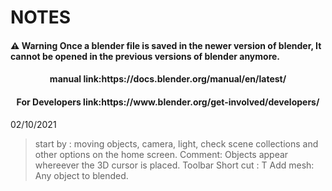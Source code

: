 # NOTES  
  
#### :warning: Warning Once a blender file is saved in the newer version of blender, It cannot be opened in the previous versions of blender anymore.  

<h4 align="center"> manual link:https://docs.blender.org/manual/en/latest/ </h4>  

<h4 align="center"> For Developers link:https://www.blender.org/get-involved/developers/ </h4>  
  
02/10/2021
> start by : moving objects, camera, light, check scene collections and other options on the home screen. 
> Comment: Objects appear whereever the 3D cursor is placed.
> Toolbar Short cut : T
> Add mesh: Any object to blended.
